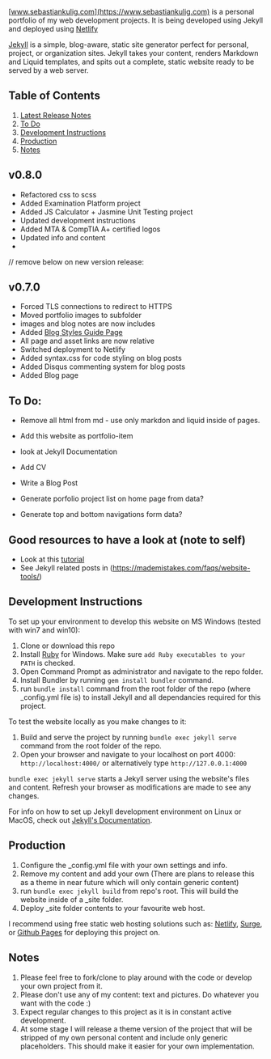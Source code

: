 [www.sebastiankulig.com](https://www.sebastiankulig.com) is a personal portfolio of my web development projects. It is being developed using Jekyll and deployed using [Netlify](https://www.netlify.com)

[Jekyll](https://jekyllrb.com/) is a simple, blog-aware, static site generator perfect for personal, project, or organization sites. Jekyll takes your content, renders Markdown and Liquid templates, and spits out a complete, static website ready to be served by a web server. 

## Table of Contents

1. [Latest Release Notes](#v080)
2. [To Do](#to-do)
3. [Development Instructions](#development-instructions)
4. [Production](#production)
5. [Notes](#notes)

## v0.8.0
* Refactored css to scss
* Added Examination Platform project
* Added JS Calculator + Jasmine Unit Testing project
* Updated development instructions
* Added MTA & CompTIA A+ certified logos
* Updated info and content
*

// remove below on new version release:
## v0.7.0
* Forced TLS connections to redirect to HTTPS
* Moved portfolio images to subfolder
* images and blog notes are now includes
* Added [Blog Styles Guide Page](https://www.sebastiankulig.com/blog-styles)
* All page and asset links are now relative
* Switched deployment to Netlify
* Added syntax.css for code styling on blog posts
* Added Disqus commenting system for blog posts
* Added Blog page

## To Do:
* Remove all html from md - use only markdon and liquid inside of pages.
* Add this website as portfolio-item
* look at Jekyll Documentation
* Add CV
* Write a Blog Post

* Generate porfolio project list on home page from data?
* Generate top and bottom navigations form data?

## Good resources to have a look at (note to self)
* Look at this [tutorial](https://jekyllrb.com/tutorials/convert-site-to-jekyll/)
* See Jekyll related posts in (https://mademistakes.com/faqs/website-tools/)

## Development Instructions

To set up your environment to develop this website on MS Windows (tested with win7 and win10):

1. Clone or download this repo
2. Install [Ruby](https://rubyinstaller.org/) for Windows. Make sure `add Ruby executables to your PATH` is checked.
3. Open Command Prompt as administrator and navigate to the repo folder.
4. Install Bundler by running `gem install bundler` command.
4. run `bundle install` command from the root folder of the repo (where _config.yml file is) to install Jekyll and all dependancies required for this project.

To test the website locally as you make changes to it:
1. Build and serve the project by running `bundle exec jekyll serve` command from the root folder of the repo.
2. Open your browser and navigate to your localhost on port 4000: `http://localhost:4000/` or alternatively type `http://127.0.0.1:4000` 

`bundle exec jekyll serve` starts a Jekyll server using the website's files and content. Refresh your browser as modifications are made to see any changes.

For info on how to set up Jekyll development environment on Linux or MacOS, check out [Jekyll's Documentation](https://jekyllrb.com/).

## Production

1. Configure the _config.yml file with your own settings and info.
2. Remove my content and add your own (There are plans to release this as a theme in near future which will only contain generic content)
3. run `bundle exec jekyll build` from repo's root. This will build the website inside of a _site folder.
4. Deploy _site folder contents to your favourite web host.

I recommend using free static web hosting solutions such as: [Netlify](https://www.netlify.com/), [Surge](https://surge.sh/), or [Github Pages](https://pages.github.com/) for deploying this project on.

## Notes
1. Please feel free to fork/clone to play around with the code or develop your own project from it.
2. Please don't use any of my content: text and pictures. Do whatever you want with the code :)
3. Expect regular changes to this project as it is in constant active development.
4. At some stage I will release a theme version of the project that will be stripped of my own personal content and include only generic placeholders. This should make it easier for your own implementation.
